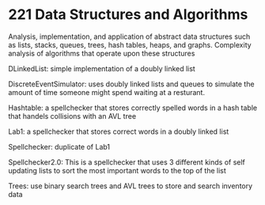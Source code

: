 # 221 Data Structures and Algorithms

Analysis, implementation, and application of abstract data structures such as lists, stacks, queues, trees, hash tables, heaps, and graphs. Complexity analysis of algorithms that operate upon these structures

DLinkedList: simple implementation of a doubly linked list

DiscreteEventSimulator: uses doubly linked lists and queues to simulate the amount of time someone might spend waiting at a resturant.

Hashtable: a spellchecker that stores correctly spelled words in a hash table that handels collisions with an AVL tree

Lab1: a spellchecker that stores correct words in a doubly linked list

Spellchecker: duplicate of Lab1

Spellchecker2.0: This is a spellchecker that uses 3 different kinds of self updating lists to sort the most important words to the top of the list

Trees: use binary search trees and AVL trees to store and search inventory data
